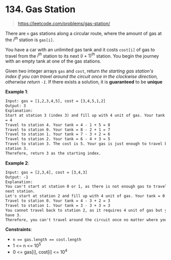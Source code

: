 # 134. Gas Station

> <https://leetcode.com/problems/gas-station/>

There are `n` gas stations along a circular route, where the amount of gas at
the $i^{th}$ station is `gas[i]`.

You have a car with an unlimited gas tank and it costs `cost[i]` of gas to
travel from the $i^{th}$ station to its next $(i + 1)^{th}$ station. You begin
the journey with an empty tank at one of the gas stations.

Given two integer arrays `gas` and `cost`, return *the starting gas station's
index if you can travel around the circuit once in the clockwise direction,
otherwise return `-1`*. If there exists a solution, it is **guaranteed** to be
**unique**

**Example 1**:

```txt
Input: gas = [1,2,3,4,5], cost = [3,4,5,1,2]
Output: 3
Explanation:
Start at station 3 (index 3) and fill up with 4 unit of gas. Your tank = 0 + 4
= 4
Travel to station 4. Your tank = 4 - 1 + 5 = 8
Travel to station 0. Your tank = 8 - 2 + 1 = 7
Travel to station 1. Your tank = 7 - 3 + 2 = 6
Travel to station 2. Your tank = 6 - 4 + 3 = 5
Travel to station 3. The cost is 5. Your gas is just enough to travel back to
station 3.
Therefore, return 3 as the starting index.
```

**Example 2**:

```txt
Input: gas = [2,3,4], cost = [3,4,3]
Output: -1
Explanation:
You can't start at station 0 or 1, as there is not enough gas to travel to the
next station.
Let's start at station 2 and fill up with 4 unit of gas. Your tank = 0 + 4 = 4
Travel to station 0. Your tank = 4 - 3 + 2 = 3
Travel to station 1. Your tank = 3 - 3 + 3 = 3
You cannot travel back to station 2, as it requires 4 unit of gas but you only
have 3.
Therefore, you can't travel around the circuit once no matter where you start.
```

**Constraints**:

- `n == gas.length == cost.length`
- 1 <= n <= $10^5$
- 0 <= gas[i], cost[i] <= $10^4$
